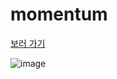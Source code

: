 # momentum
[보러 가기](Esantomi.github.io/momentum)

![image](https://user-images.githubusercontent.com/61646760/132927073-69f3f5bd-8e52-4835-9ff0-5cd6f21d2d26.png)
